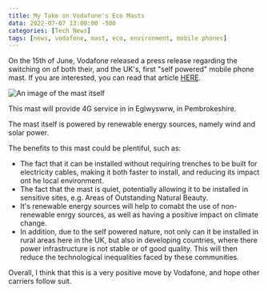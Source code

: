 ```yaml
---
title: My Take on Vodafone's Eco Masts 
data: 2022-07-07 13:00:00 -500
categories: [Tech News]
tags: [news, vodafone, mast, eco, environment, mobile phones]
---
```


On the 15th of June, Vodafone released a press release regarding the switching on of both their, and the UK's, first "self powered" mobile phone mast. If you are interested, you can read that article [HERE](https://newscentre.vodafone.co.uk/press-release/uk-first-self-powering-mobile-phone-mast-live-wales/).

![An image of the mast itself](https://images2.imgbox.com/34/31/brmnDe2y_o.jpg)

This mast will provide 4G service in in Eglwyswrw, in Pembrokeshire. 

The mast itself is powered by renewable energy sources, namely wind and solar power. 

The benefits to this mast could be plentiful, such as:

- The fact that it can be installed without requiring trenches to be built for electricity cables, making it both faster to install, and reducing its impact ont he local environment.
- The fact that the mast is quiet, potentially allowing it to be installed in sensitive sites, e.g. Areas of Outstanding Natural Beauty. 
- It's renewable energy sources will help to comabt the use of non-renewable enrgy sources, as well as having a positive impact on climate change. 
- In addition, due to the self powered nature, not only can it be installed in rural areas here in the UK, but also in developing countries, where there power infrastructure is not stable or of good quality. This will then reduce the technological inequalities faced by these communities. 

Overall, I think that this is a very positive move by Vodafone, and hope other carriers follow suit. 